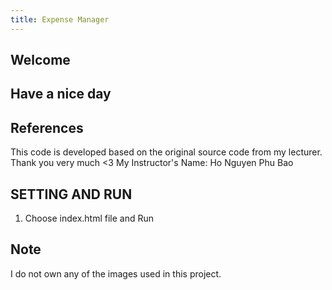 ```yaml
---
title: Expense Manager
---
```


## Welcome

## Have a nice day

## References

This code is developed based on the original source code from my lecturer. Thank you very much <3
My Instructor's Name: Ho Nguyen Phu Bao

## SETTING AND RUN

1. Choose index.html file and Run

## Note

I do not own any of the images used in this project.
